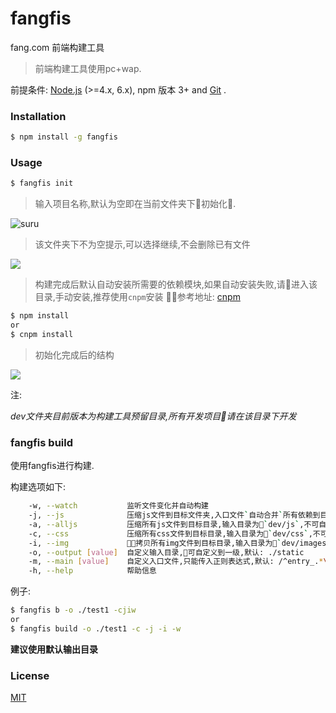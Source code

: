 # fangfis
fang.com 前端构建工具

> 前端构建工具使用pc+wap.

前提条件: [Node.js](https://nodejs.org/en/) (>=4.x, 6.x), npm 版本 3+ and [Git](https://git-scm.com/) .

### Installation

``` bash
$ npm install -g fangfis

```

### Usage

``` bash
$ fangfis init
```

> 输入项目名称,默认为空即在当前文件夹下初始化.

![suru](https://ws4.sinaimg.cn/large/006tKfTcly1fhrmfcug6mj307f012mwy.jpg)


> 该文件夹下不为空提示,可以选择继续,不会删除已有文件

![](https://ws1.sinaimg.cn/large/006tKfTcly1fhrmjshtbqj30p10b90t5.jpg)


> 构建完成后默认自动安装所需要的依赖模块,如果自动安装失败,请进入该目录,手动安装,推荐使用`cnpm`安装 参考地址: [cnpm](https://npm.taobao.org/)

``` bash
$ npm install
or
$ cnpm install
```
> 初始化完成后的结构

![](https://ws2.sinaimg.cn/large/006tKfTcly1fhrmsh929ij308q05c0sm.jpg)

注:

*dev文件夹目前版本为构建工具预留目录,所有开发项目请在该目录下开发*

### fangfis build

使用fangfis进行构建.

构建选项如下:

``` bash
    -w, --watch           监听文件变化并自动构建
    -j, --js              压缩js文件到目标文件夹,入口文件`自动合并`所有依赖到目标文件夹,默认: static/js
    -a, --alljs           压缩所有js文件到目标目录,输入目录为`dev/js`,不可自定义,入口文件作为单文件压缩,`不合并`所有依赖, 输出目录可自定义,默认: static/js
    -c, --css             压缩所有css文件到目标目录,输入目录为`dev/css`,不可自定义,输出目录可自定义,默认: static/css
    -i, --img             拷贝所有img文件到目标目录,输入目录为`dev/images`,不可自定义,输出目录可自定义,默认: static/imgages
    -o, --output [value]  自定义输入目录,可自定义到一级,默认: ./static
    -m, --main [value]    自定义入口文件,只能传入正则表达式,默认: /^entry_.*\.js$/i
    -h, --help            帮助信息
```

例子:

``` bash
$ fangfis b -o ./test1 -cjiw
or
$ fangfis build -o ./test1 -c -j -i -w
```
**建议使用默认输出目录**


### License

[MIT](http://opensource.org/licenses/MIT)
